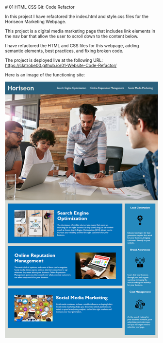 \# 01 HTML CSS Git: Code Refactor

In this project I have refactored the index.html and style.css files for the Horiseon Marketing Webpage. 

This project is a digital media marketing page that includes link elements in the nav bar that allow the user to scroll down to the content below.

I have refactored the HTML and CSS files for this webpage, adding semantic elements, best practices, and fixing broken code.

The project is deployed live at the following URL: https://clatrobe00.github.io/01-Website-Code-Refactor/

Here is an image of the functioning site:

![screenshot of project](Develop/assets/images/01-html-css-git-homework-demo.png)


